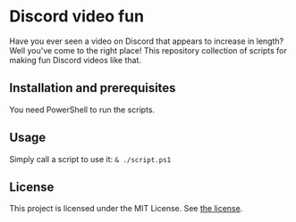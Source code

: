 # Discord video fun

Have you ever seen a video on Discord that appears to increase in length?
Well you've come to the right place!
This repository collection of scripts for making fun Discord videos like that.

## Installation and prerequisites

You need PowerShell to run the scripts.

## Usage

Simply call a script to use it: `& ./script.ps1`

## License

This project is licensed under the MIT License. See [the license](LICENSE.txt).
